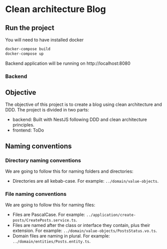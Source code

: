 # Clean architecture Blog

## Run the project

You will need to have installed docker

```bash
docker-compose build
docker-compose up
```

Backend application will be running on http://localhost:8080

### Backend

## Objective

The objective of this project is to create a blog using clean architecture and DDD. The project is divided in two parts:

- backend: Built with NestJS following DDD and clean architecture principles.
- frontend: ToDo

## Naming conventions

### Directory naming conventions

We are going to follow this for naming folders and directories:

- Directories are all kebab-case. For example: `../domain/value-objects`.

### File naming conventions

We are going to follow this for naming files:

- Files are PascalCase. For example: `../application/create-posts/CreatePosts.service.ts`.
- Files are named after the class or interface they contain, plus their extension. For example: `../domain/value-objects/PostsStatus.vo.ts`.
- Domain files are naming in plural. For example: `../domain/entities/Posts.entity.ts`.
